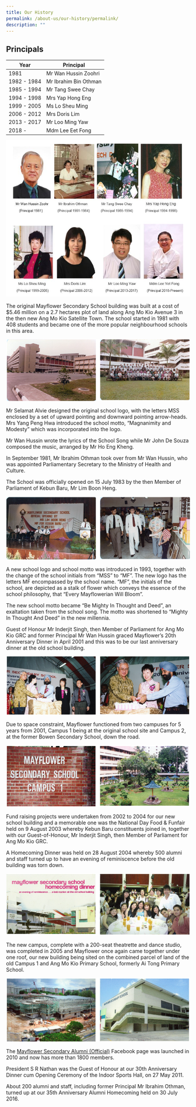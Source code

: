 ```yaml
---
title: Our History
permalink: /about-us/our-history/permalink/
description: ""
---
```

Principals
----------
| Year | Principal |
| --- | --- |
| 1981 | Mr Wan Hussin Zoohri |
| 1982 - 1984 | Mr Ibrahim Bin Othman |
| 1985 - 1994 | Mr Tang Swee Chay |
| 1994 - 1998 | Mrs Yap Hong Eng |
| 1999 - 2005 | Ms Lo Sheu Ming |
| 2006 - 2012	| Mrs Doris Lim |
| 2013 - 2017 | Mr Loo Ming Yaw |
| 2018 - | Mdm Lee Eet Fong | 

![](/images/history.jpg)

The original Mayflower Secondary School building was built at a cost of $5.46 million on a 2.7 hectares plot of land along Ang Mo Kio Avenue 3 in the then new Ang Mo Kio Satellite Town. The school started in 1981 with 408 students and became one of the more popular neighbourhood schools in this area.

![](/images/school.png)

Mr Selamat Alvie designed the original school logo, with the letters MSS enclosed by a set of upward pointing and downward pointing arrow-heads. Mrs Yang Peng Hwa introduced the school motto, “Magnanimity and Modesty” which was incorporated into the logo.

Mr Wan Hussin wrote the lyrics of the School Song while Mr John De Souza composed the music, arranged by Mr Ho Eng Kheng.

In September 1981, Mr Ibrahim Othman took over from Mr Wan Hussin, who was appointed Parliamentary Secretary to the Ministry of Health and Culture.

The School was officially opened on 15 July 1983 by the then Member of Parliament of Kebun Baru, Mr Lim Boon Heng.

![](/images/school1.png)

A new school logo and school motto was introduced in 1993, together with the change of the school initials from “MSS” to “MF”. The new logo has the letters MF encompassed by the school name. “MF”, the initials of the school, are depicted as a stalk of flower which conveys the essence of the school philosophy, that “Every Mayflowerian Will Bloom”.

The new school motto became “Be Mighty In Thought and Deed”, an exaltation taken from the school song. The motto was shortened to “Mighty In Thought And Deed” in the new millennia.

Guest of Honour Mr Inderjit Singh, then Member of Parliament for Ang Mo Kio GRC and former Principal Mr Wan Hussin graced Mayflower’s 20th Anniversary Dinner in April 2001 and this was to be our last anniversary dinner at the old school building.

![](/images/school2.png)

Due to space constraint, Mayflower functioned from two campuses for 5 years from 2001, Campus 1 being at the original school site and Campus 2, at the former Bowen Secondary School, down the road.

![](/images/school3.png)

Fund raising projects were undertaken from 2002 to 2004 for our new school building and a memorable one was the National Day Food & Funfair held on 9 August 2003 whereby Kebun Baru constituents joined in, together with our Guest-of-Honour, Mr Inderjit Singh, then Member of Parliament for Ang Mo Kio GRC.

A Homecoming Dinner was held on 28 August 2004 whereby 500 alumni and staff turned up to have an evening of reminiscence before the old building was torn down.

![](/images/school4.png)

The new campus, complete with a 200-seat theatrette and dance studio, was completed in 2005 and Mayflower once again came together under one roof, our new building being sited on the combined parcel of land of the old Campus 1 and Ang Mo Kio Primary School, formerly Ai Tong Primary School.

![](/images/school5.png)

The [Mayflower Secondary Alumni (Official)](https://www.facebook.com/mayfloweralumni) Facebook page was launched in 2010 and now has more than 1800 members.

President S R Nathan was the Guest of Honour at our 30th Anniversary Dinner cum Opening Ceremony of the Indoor Sports Hall, on 27 May 2011.

About 200 alumni and staff, including former Principal Mr Ibrahim Othman, turned up at our 35th Anniversary Alumni Homecoming held on 30 July 2016.